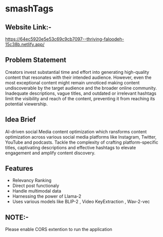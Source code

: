 # smashTags
## Website Link:-
https://64ec5920e5e53c69c9cb7097--thriving-faloodeh-15c38b.netlify.app/
## Problem Statement
Creators invest substantial time and effort into generating high-quality content that resonates with their intended audience. However, even the most exceptional content might remain unnoticed making content undiscoverable by the target audience and the broader online community. Inadequate descriptions, vague titles, and outdated or irrelevant hashtags limit the visibility and reach of the content, preventing it from reaching its potential viewership.

## Idea Brief

AI-driven social Media content optimization which ransforms content optimization across various social media platforms like Instagram, Twitter, YouTube and podcasts. Tackle the complexity of crafting platform-specific titles, captivating descriptions and effective hashtags to elevate engagement and amplify content discovery.

## Features
- Relevancy Ranking
- Direct post functionaly
- Handle multimodal data
- Harnessing the power of Llama-2
- Uses various models like BLIP-2 , Video KeyExtraction , Wav-2-vec

## NOTE:- 
Please enable CORS extention to run the application
